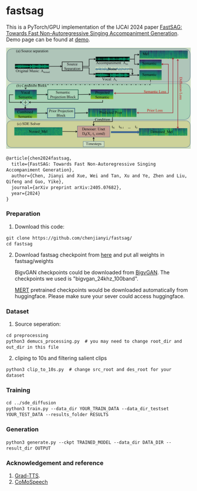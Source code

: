# fastsag

This is a PyTorch/GPU implementation of the IJCAI 2024 paper [FastSAG: Towards Fast Non-Autoregressive Singing Accompaniment Generation](https://www.ijcai.org/proceedings/2024/0843.pdf).
Demo page can be found at [demo](https://fastsag.github.io/).

<p align="center">
  <img src="assets/overview.jpg" width="720">
</p>

```
@article{chen2024fastsag,
  title={FastSAG: Towards Fast Non-Autoregressive Singing Accompaniment Generation},
  author={Chen, Jianyi and Xue, Wei and Tan, Xu and Ye, Zhen and Liu, Qifeng and Guo, Yike},
  journal={arXiv preprint arXiv:2405.07682},
  year={2024}
}
```
### Preparation
1. Download this code:

```
git clone https://github.com/chenjianyi/fastsag/
cd fastsag
```

2. Download fastsag checkpoint from [here](https://hkustconnect-my.sharepoint.com/:f:/g/personal/jchenil_connect_ust_hk/EjM0CpbBGC9NsEMI9iLFyVQBC3A9tDInoG-EGmDciRQqyQ?e=rqfidw)
   and put all weights in fastsag/weights

   BigvGAN checkpoints could be downloaded from [BigvGAN](https://github.com/NVIDIA/BigVGAN). The checkpoints we used is "bigvgan_24khz_100band".

   [MERT](https://huggingface.co/papers/2306.00107) pretrained checkpoints would be downloaded automatically from huggingface. Please make sure your sever could access huggingface.

### Dataset

1. Source seperation:

```
cd preprocessing
python3 demucs_processing.py  # you may need to change root_dir and out_dir in this file
```
2. cliping to 10s and filtering salient clips
```
python3 clip_to_10s.py  # change src_root and des_root for your dataset
```

### Training
```
cd ../sde_diffusion
python3 train.py --data_dir YOUR_TRAIN_DATA --data_dir_testset YOUR_TEST_DATA --results_folder RESULTS
```

### Generation
```
python3 generate.py --ckpt TRAINED_MODEL --data_dir DATA_DIR --result_dir OUTPUT
```

### Acknowledgement and reference
1. [Grad-TTS](https://github.com/huawei-noah/Speech-Backbones/blob/main/Grad-TTS/).
2. [CoMoSpeech](https://github.com/zhenye234/CoMoSpeech)
